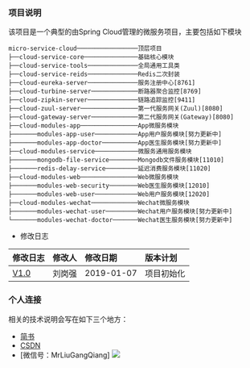 ### 项目说明
该项目是一个典型的由Spring Cloud管理的微服务项目，主要包括如下模块
```
micro-service-cloud─────────────────顶层项目
├──cloud-service-core───────────────基础核心模块
├──cloud-service-tools──────────────全局通用工具类
├──cloud-service-reids──────────────Redis二次封装
├──cloud-eureka-server──────────────服务注册中心[8761]
├──cloud-turbine-server─────────────断路器聚合监控[8769]
├──cloud-zipkin-server──────────────链路追踪监控[9411]
├──cloud-zuul-server────────────────第一代服务网关(Zuul)[8080]
├──cloud-gateway-server─────────────第二代服务网关(Gateway)[8080]
├──cloud-modules-app────────────────App微服务模块
├───────modules-app-user────────────App用户服务模块[努力更新中]
├───────modules-app-doctor──────────App医生服务模块[努力更新中]
├──cloud-modules-service────────────微服务通用服务模块
├───────mongodb-file-service────────Mongodb文件服务模块[11010]
├───────redis-delay-service─────────延迟消费服务模块[11020]
├──cloud-modules-web────────────────Web微服务模块
├───────modules-web-security────────Web医生服务模块[12010]
├───────modules-web-user────────────Web用户服务模块[12020]
├──cloud-modules-wechat─────────────Wechat微服务模块
├───────modules-wechat-user─────────Wechat用户服务模块[努力更新中]
└───────modules-wechat-doctor───────Wechat医生服务模块[努力更新中]
 ```
  
* 修改日志

|修改日志|修改人|修改日期|版本计划|
|:----|:----|:----|:---|
|[V1.0](https://github.com/MrLiuGangQiang/micro-service-cloud/blob/master/README.md)|刘岗强|2019-01-07 |项目初始化|

### 个人连接
相关的技术说明会写在如下三个地方：
* [简书](https://www.jianshu.com/u/3642563a4185)
* [CSDN](https://blog.csdn.net/u010175879)
* [微信号：MrLiuGangQiang]
![](http://ovheeg7ro.bkt.clouddn.com/aLiangcode.jpg)
